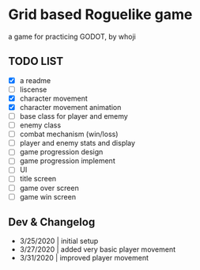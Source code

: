 # Grid based Roguelike game
a game for practicing GODOT, by whoji

## TODO LIST
- [x] a readme
- [ ] liscense
- [x] character movement
- [x] character movement animation
- [ ] base class for player and ememy
- [ ] enemy class
- [ ] combat mechanism (win/loss)
- [ ] player and enemy stats and display
- [ ] game progression design
- [ ] game progression implement
- [ ] UI
- [ ] title screen
- [ ] game over screen
- [ ] game win screen

## Dev & Changelog
* 3/25/2020 | initial setup
* 3/27/2020 | added very basic player movement
* 3/31/2020 | improved player movement